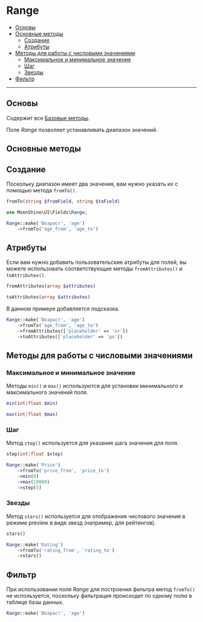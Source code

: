# Range

- [Основы](#basics)
- [Основные методы](#basic-methods)
    - [Создание](#make)
    - [Атрибуты](#attributes)
- [Методы для работы с числовыми значениями](#number-type-methods)
    - [Максимальное и минимальное значение](#min-and-max)
    - [Шаг](#step)
    - [Звезды](#stars)
- [Фильтр](#filter)

---

<a name="basics"></a>
## Основы

Содержит все [Базовые методы](/docs/{{version}}/fields/basic-methods).

Поле *Range* позволяет устанавливать диапазон значений.

<a name="basic-methods"></a>
## Основные методы

<a name="make"></a>
## Создание

Поскольку диапазон имеет два значения, вам нужно указать их с помощью метода `fromTo()`.

```php
fromTo(string $fromField, string $toField)
```

```php
use MoonShine\UI\Fields\Range;

Range::make('Возраст', 'age')
    ->fromTo('age_from', 'age_to')
```

<a name="attributes"></a>
## Атрибуты

Если вам нужно добавить пользовательские атрибуты для полей, вы можете использовать соответствующие методы `fromAttributes()` и `toAttributes()`.

```php
fromAttributes(array $attributes)
```

```php
toAttributes(array $attributes)
```

В данном примере добавляется подсказка.

```php
Range::make('Возраст', 'age')
    ->fromTo('age_from', 'age_to')
    ->fromAttributes(['placeholder' => 'от'])
    ->toAttributes(['placeholder' => 'до'])
```

<a name="number-type-methods"></a>
## Методы для работы с числовыми значениями

<a name="min-and-max"></a>
### Максимальное и минимальное значение

Методы `min()` и `max()` используются для установки минимального и максимального значений поля.

```php
min(int|float $min)
```

```php
max(int|float $max)
```

<a name="step"></a>
### Шаг

Метод `step()` используется для указания шага значения для поля.

```php
step(int|float $step)
```

```php
Range::make('Price')
    ->fromTo('price_from', 'price_to')
    ->min(0)
    ->max(10000)
    ->step(5)
```

<a name="stars"></a>
### Звезды

Метод `stars()` используется для отображения числового значения в режиме preview в виде звезд (например, для рейтингов).

```php
stars()
```

```php
Range::make('Rating')
    ->fromTo('rating_from', 'rating_to')
    ->stars()
```

<a name="filter"></a>
## Фильтр

При использовании поля *Range* для построения фильтра метод `fromTo()` не используется, поскольку фильтрация происходит по одному полю в таблице базы данных.

```php
Range::make('Возраст', 'age')
```
